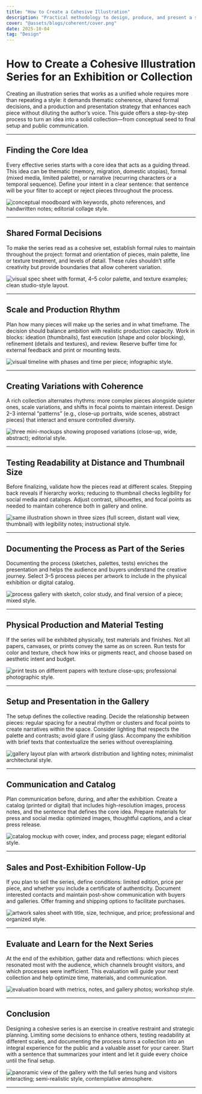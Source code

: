 ```yaml
---
title: "How to Create a Cohesive Illustration"
description: "Practical methodology to design, produce, and present a series of works with a distinct voice and conceptual coherence."
cover: "@assets/blogs/coherent/cover.png"
date: 2025-10-04
tag: "Design"
---
```


# How to Create a Cohesive Illustration Series for an Exhibition or Collection

Creating an illustration series that works as a unified whole requires more than repeating a style: it demands thematic coherence, shared formal decisions, and a production and presentation strategy that enhances each piece without diluting the author’s voice. This guide offers a step-by-step process to turn an idea into a solid collection—from conceptual seed to final setup and public communication.

---

## Finding the Core Idea

Every effective series starts with a core idea that acts as a guiding thread. This idea can be thematic (memory, migration, domestic utopias), formal (mixed media, limited palette), or narrative (recurring characters or a temporal sequence). Define your intent in a clear sentence: that sentence will be your filter to accept or reject pieces throughout the process.

![conceptual moodboard with keywords, photo references, and handwritten notes; editorial collage style.](/src/assets/blogs/coherent/1.png)

---

## Shared Formal Decisions

To make the series read as a cohesive set, establish formal rules to maintain throughout the project: format and orientation of pieces, main palette, line or texture treatment, and levels of detail. These rules shouldn’t stifle creativity but provide boundaries that allow coherent variation.

![visual spec sheet with format, 4–5 color palette, and texture examples; clean studio-style layout.](/src/assets/blogs/coherent/2.png)

---

## Scale and Production Rhythm

Plan how many pieces will make up the series and in what timeframe. The decision should balance ambition with realistic production capacity. Work in blocks: ideation (thumbnails), fast execution (shape and color blocking), refinement (details and textures), and review. Reserve buffer time for external feedback and print or mounting tests.

![visual timeline with phases and time per piece; infographic style.](/src/assets/blogs/coherent/3.png)

---

## Creating Variations with Coherence

A rich collection alternates rhythms: more complex pieces alongside quieter ones, scale variations, and shifts in focal points to maintain interest. Design 2–3 internal “patterns” (e.g., close-up portraits, wide scenes, abstract pieces) that interact and ensure controlled diversity.

![three mini-mockups showing proposed variations (close-up, wide, abstract); editorial style.](/src/assets/blogs/coherent/4.png)

---

## Testing Readability at Distance and Thumbnail Size

Before finalizing, validate how the pieces read at different scales. Stepping back reveals if hierarchy works; reducing to thumbnail checks legibility for social media and catalogs. Adjust contrast, silhouettes, and focal points as needed to maintain coherence both in gallery and online.

![same illustration shown in three sizes (full screen, distant wall view, thumbnail) with legibility notes; instructional style.](/src/assets/blogs/coherent/5.png)

---

## Documenting the Process as Part of the Series

Documenting the process (sketches, palettes, tests) enriches the presentation and helps the audience and buyers understand the creative journey. Select 3–5 process pieces per artwork to include in the physical exhibition or digital catalog.

![process gallery with sketch, color study, and final version of a piece; mixed style.](/src/assets/blogs/coherent/6.png)

---

## Physical Production and Material Testing

If the series will be exhibited physically, test materials and finishes. Not all papers, canvases, or prints convey the same as on screen. Run tests for color and texture, check how inks or pigments react, and choose based on aesthetic intent and budget.

![print tests on different papers with texture close-ups; professional photographic style.](/src/assets/blogs/coherent/7.png)

---

## Setup and Presentation in the Gallery

The setup defines the collective reading. Decide the relationship between pieces: regular spacing for a neutral rhythm or clusters and focal points to create narratives within the space. Consider lighting that respects the palette and contrasts; avoid glare if using glass. Accompany the exhibition with brief texts that contextualize the series without overexplaining.

![gallery layout plan with artwork distribution and lighting notes; minimalist architectural style.](/src/assets/blogs/coherent/8.png)

---

## Communication and Catalog

Plan communication before, during, and after the exhibition. Create a catalog (printed or digital) that includes high-resolution images, process notes, and the sentence that defines the core idea. Prepare materials for press and social media: optimized images, thoughtful captions, and a clear press release.

![catalog mockup with cover, index, and process page; elegant editorial style.](/src/assets/blogs/coherent/9.png)

---

## Sales and Post-Exhibition Follow-Up

If you plan to sell the series, define conditions: limited edition, price per piece, and whether you include a certificate of authenticity. Document interested contacts and maintain post-show communication with buyers and galleries. Offer framing and shipping options to facilitate purchases.

![artwork sales sheet with title, size, technique, and price; professional and organized style.](/src/assets/blogs/coherent/10.png)

---

## Evaluate and Learn for the Next Series

At the end of the exhibition, gather data and reflections: which pieces resonated most with the audience, which channels brought visitors, and which processes were inefficient. This evaluation will guide your next collection and help optimize time, materials, and communication.

![evaluation board with metrics, notes, and gallery photos; workshop style.](/src/assets/blogs/coherent/11.png)

---

## Conclusion

Designing a cohesive series is an exercise in creative restraint and strategic planning. Limiting some decisions to enhance others, testing readability at different scales, and documenting the process turns a collection into an integral experience for the public and a valuable asset for your career. Start with a sentence that summarizes your intent and let it guide every choice until the final setup.

![panoramic view of the gallery with the full series hung and visitors interacting; semi-realistic style, contemplative atmosphere.](/src/assets/blogs/coherent/12.png)

---
